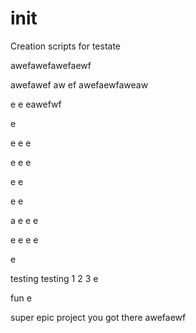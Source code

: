 # init

Creation scripts for testate

awefawefawefaewf

awefawef
aw
ef
awefaewfaweaw

e
e
eawefwf

e


e
e
e

e
e
e

e
e

e
e


a
e
e
e

e
e
e
e

e

testing testing 1 2 3
e


fun e

super epic project you got there
awefaewf
